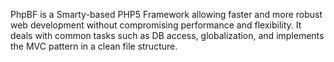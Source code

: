 PhpBF is a Smarty-based PHP5 Framework allowing faster and more robust web development without compromising performance and flexibility. It deals with common tasks such as DB access, globalization, and implements the MVC pattern in a clean file structure.